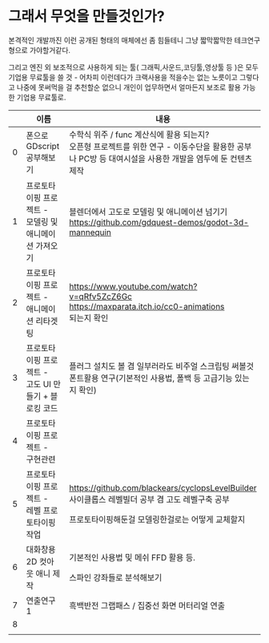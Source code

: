# 그래서 무엇을 만들것인가?

본격적인 개발까진 이런 공개된 형태의 매체에선 좀 힘들테니 그냥 짧막짧막한 테크연구형으로 가야할거같다.

그리고 엔진 외 보조적으로 사용하게 되는 툴( 그래픽,사운드,코딩툴,영상툴 등 )은 모두 기업용 무료툴을 쓸 것 - 어차피 이런데다가 크랙사용을 적을수는 없는 노릇이고 그렇다고 나중에 못써먹을 걸 추천할순 없으니 개인이 업무하면서 얼마든지 보조로 활용 가능한 기업용 무료툴로.



<table><thead><tr><th width="60"> </th><th width="242">이름</th><th>내용</th></tr></thead><tbody><tr><td>0</td><td>폰으로 GDscript 공부해보기</td><td>수학식 위주 / func 계산식에 활용 되는지?<br>오픈형 프로젝트를 위한 연구 - 이동수단을 활용한 공부나 PC방 등 대여시설을 사용한 개발을 염두에 둔 컨텐츠 제작</td></tr><tr><td>1</td><td>프로토타이핑 프로젝트 - <br>모델링 및 애니메이션 가져오기</td><td>블렌더에서 고도로 모델링 및 애니메이션 넘기기<br><a href="https://github.com/gdquest-demos/godot-3d-mannequin">https://github.com/gdquest-demos/godot-3d-mannequin</a></td></tr><tr><td>2</td><td>프로토타이핑 프로젝트 - <br>애니메이션 리타겟팅</td><td><a href="https://www.youtube.com/watch?v=qRfv5ZcZ6Gc">https://www.youtube.com/watch?v=qRfv5ZcZ6Gc </a><br><a href="https://maxparata.itch.io/cc0-animations">https://maxparata.itch.io/cc0-animations</a><br>되는지 확인</td></tr><tr><td>3</td><td>프로토타이핑 프로젝트 -<br>고도 UI 만들기 + 블로킹 코드</td><td>플러그 설치도 볼 겸 일부러라도 비주얼 스크립팅 써볼것<br>폰트활용 연구(기본적인 사용법, 폴백 등 고급기능 있는지 확인)</td></tr><tr><td>4</td><td>프로토타이핑 프로젝트 -<br>구현관련</td><td></td></tr><tr><td>5</td><td>프로토타이핑 프로젝트 - <br>레벨 프로토타이핑 작업</td><td><p><a href="https://github.com/blackears/cyclopsLevelBuilder">https://github.com/blackears/cyclopsLevelBuilder</a><br>사이클롭스 레벨빌더 공부 겸 고도 레벨구축 공부</p><p>프로토타이핑해둔걸 모델링한걸로는 어떻게 교체할지</p></td></tr><tr><td>6</td><td>대화창용 2D 컷아웃 애니 제작</td><td><p>기본적인 사용법 및 메쉬 FFD 활용 등.</p><p>스파인 강좌들로 분석해보기</p></td></tr><tr><td>7</td><td>연출연구  1</td><td>흑백반전 그랩패스 / 집중선 화면 머터리얼 연출</td></tr><tr><td>8</td><td></td><td></td></tr><tr><td></td><td></td><td></td></tr></tbody></table>





